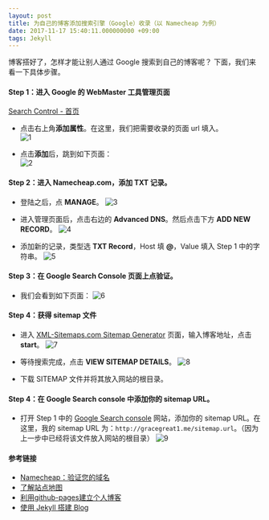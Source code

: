 ```yaml
---
layout: post
title: 为自己的博客添加搜索引擎（Google）收录（以 Namecheap 为例）
date: 2017-11-17 15:40:11.000000000 +09:00
tags: Jekyll
---
```

博客搭好了，怎样才能让别人通过 Google 搜索到自己的博客呢？
下面，我们来看一下具体步骤。

#### Step 1：进入 Google 的 WebMaster 工具管理页面
[Search Control - 首页](https://www.google.com/webmasters/tools/home)

- 点击右上角**添加属性**。在这里，我们把需要收录的页面 url 填入。  
![1](http://ozjtrx3vo.bkt.clouddn.com/2017-11-17-1-2.jpeg)


- 点击**添加**后，跳到如下页面：  
![2](http://ozjtrx3vo.bkt.clouddn.com/2017-11-17-2-1.jpeg)


#### Step 2：进入 Namecheap.com，添加 TXT 记录。
- 登陆之后，点 **MANAGE**。
  ![3](http://ozjtrx3vo.bkt.clouddn.com/2017-11-17-3-1.jpeg)

- 进入管理页面后，点击右边的 **Advanced DNS**。然后点击下方 **ADD NEW RECORD**。
  ![4](http:////ozjtrx3vo.bkt.clouddn.com/2017-11-17-4-1.jpeg)

- 添加新的记录，类型选 **TXT Record**，Host 填 **@**，Value 填入 Step 1 中的字符串。
  ![5](http:////ozjtrx3vo.bkt.clouddn.com/2017-11-17-5-1.jpeg)


#### Step 3：在 Google Search Console 页面上点**验证**。
- 我们会看到如下页面：
  ![6](http:////ozjtrx3vo.bkt.clouddn.com/2017-11-17-6-1.jpeg)


#### Step 4：获得 sitemap 文件
- 进入 [XML-Sitemaps.com Sitemap Generator](https://www.xml-sitemaps.com/) 页面，输入博客地址，点击 **start**。
  ![7](http://ozjtrx3vo.bkt.clouddn.com/2017-11-17-7-2.jpeg)

- 等待搜索完成，点击 **VIEW SITEMAP DETAILS**。
  ![8](http://ozjtrx3vo.bkt.clouddn.com/2017-11-17-8-1.jpeg)

- 下载 SITEMAP 文件并将其放入网站的根目录。

#### Step 4：在 Google Search console 中添加你的 sitemap URL。
- 打开 Step 1 中的 [Google Search console](https://www.google.com/webmasters/tools/home) 网站，添加你的 sitemap URL。在这里，我的 sitemap URL 为：`http://gracegreat1.me/sitemap.url`。（因为上一步中已经将该文件放入网站的根目录）
![9](http:////ozjtrx3vo.bkt.clouddn.com/2017-11-17-9-1.jpeg)


#### 参考链接
- [Namecheap：验证您的域名](https://support.google.com/a/answer/6142985?hl=zh-Hans)<br>
- [了解站点地图](https://support.google.com/webmasters/answer/156184?hl=zh-Hans&ref_topic=4581190)<br>
- [利用github-pages建立个人博客](https://www.ezlippi.com/blog/2015/03/github-pages-blog.html)<br>
- [使用 Jekyll 搭建 Blog](https://jin-yang.github.io/post/jekyll.html)


